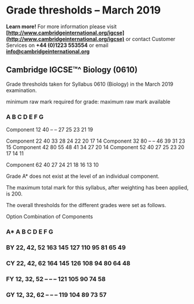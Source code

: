 # Grade thresholds – March 2019 

**Learn more!** For more information please visit **[http://www.cambridgeinternational.org/igcse](http://www.cambridgeinternational.org/igcse)** or contact Customer Services on **+44 (0)1223 553554** or email **info@cambridgeinternational.org** 

## Cambridge IGCSE™^ Biology (0610) 

 Grade thresholds taken for Syllabus 0610 (Biology) in the March 2019 examination. 

 minimum raw mark required for grade: maximum raw mark available 

### A B C D E F G 

 Component 12 40 – – 27 25 23 21 19 

 Component 22 40 33 28 24 22 20 17 14 Component 32 80 – – 46 39 31 23 15 Component 42 80 55 48 41 34 27 20 14 Component 52 40 27 25 23 20 17 14 11 

 Component 62 40 27 24 21 18 16 13 10 

 Grade A* does not exist at the level of an individual component. 

 The maximum total mark for this syllabus, after weighting has been applied, is 200. 

 The overall thresholds for the different grades were set as follows. 

 Option Combination of Components 

### A* A B C D E F G 

### BY 22, 42, 52 163 145 127 110 95 81 65 49 

### CY 22, 42, 62 164 145 126 108 94 80 64 48 

### FY 12, 32, 52 – – – 121 105 90 74 58 

### GY 12, 32, 62 – – – 119 104 89 73 57 


